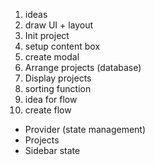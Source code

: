 1. ideas
2. draw UI + layout
3. Init project
4. setup content box
5. create modal
6. Arrange projects (database)
7. Display projects
8. sorting function
9. idea for flow
10. create flow

- Provider (state management)
- Projects
- Sidebar state
